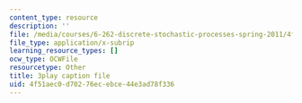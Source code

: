 ```yaml
---
content_type: resource
description: ''
file: /media/courses/6-262-discrete-stochastic-processes-spring-2011/4f51aec0d70276ecebce44e3ad78f336_goT94BheP3E.srt
file_type: application/x-subrip
learning_resource_types: []
ocw_type: OCWFile
resourcetype: Other
title: 3play caption file
uid: 4f51aec0-d702-76ec-ebce-44e3ad78f336
---
```

